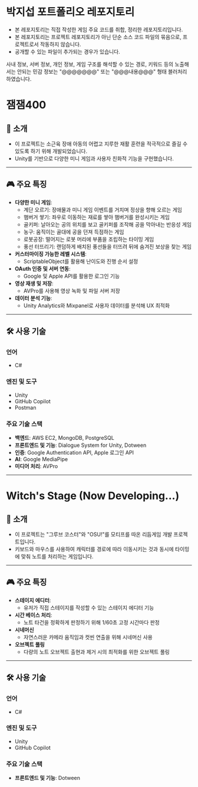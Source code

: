 # 박지섭 포트폴리오 레포지토리

- 본 레포지토리는 직접 작성한 게임 주요 코드를 취합, 정리한 레포지토리입니다.
- 본 레포지토리는 프로젝트 레포지토리가 아닌 단순 소스 코드 파일의 묶음으로, 프로젝트로서 작동하지 않습니다.
- 공개할 수 있는 파일이 추가되는 경우가 있습니다.

사내 정보, 서버 정보, 개인 정보, 게임 구조를 해석할 수 있는 경로, 키워드 등의 노출해서는 안되는 민감 정보는 "@@@@@@@" 또는 "@@@내용@@@" 형태 블러처리 하였습니다.

# 잼잼400

## 📜 소개
- 이 프로젝트는 소근육 장애 아동의 어렵고 지루한 재활 훈련을 적극적으로 즐길 수 있도록 하기 위해 개발되었습니다.
- Unity를 기반으로 다양한 미니 게임과 사용자 친화적 기능을 구현했습니다.

---

## 🎮 주요 특징
- **다양한 미니 게임**:
  - 계단 오르기: 장애물과 미니 게임 이벤트를 거치며 정상을 향해 오르는 게임
  - 햄버거 쌓기: 좌우로 이동하는 재료를 쌓아 햄버거를 완성시키는 게임
  - 골키퍼: 날아오는 공의 위치를 보고 골키퍼를 조작해 공을 막아내는 반응성 게임
  - 농구: 움직이는 골대에 공을 던져 득점하는 게임
  - 로봇공장: 떨어지는 로봇 머리에 부품을 조립하는 타이밍 게임
  - 풍선 터뜨리기: 랜덤하게 배치된 풍선들을 터뜨려 뒤에 숨겨진 보상을 찾는 게임
- **커스터마이징 가능한 레벨 시스템**:
  - ScriptableObject를 활용해 난이도와 진행 순서 설정
- **OAuth 인증 및 서버 연동**:
  - Google 및 Apple API를 활용한 로그인 기능
- **영상 재생 및 저장**:
  - AVPro를 사용해 영상 녹화 및 파일 서버 저장
- **데이터 분석 기능**:
  - Unity Analytics와 Mixpanel로 사용자 데이터를 분석해 UX 최적화

---

## 🛠️ 사용 기술
### **언어**
- C#

### **엔진 및 도구**
- Unity
- GitHub Copilot
- Postman

### **주요 기술 스택**
- **백엔드**: AWS EC2, MongoDB, PostgreSQL
- **프론트엔드 및 기능**: Dialogue System for Unity, Dotween
- **인증**: Google Authentication API, Apple 로그인 API
- **AI**: Google MediaPipe
- **미디어 처리**: AVPro

---

# Witch's Stage (Now Developing...)

## 📜 소개
- 이 프로젝트는 "그루브 코스터"와 "OSU!"를 모티프를 따온 리듬게임 개발 프로젝트입니다.
- 키보드와 마우스를 사용하여 캐릭터를 경로에 따라 이동시키는 것과 동시에 타이밍에 맞춰 노트를 처리하는 게임입니다.

---

## 🎮 주요 특징
- **스테이지 에디터**:
  - 유저가 직접 스테이지를 작성할 수 있는 스테이지 에디터 기능
- **시간 베이스 처리**:
  - 노트 타건을 정확하게 판정하기 위해 1/60초 고정 시간마다 판정
- **시네머신**
  - 자연스러운 카메라 움직임과 컷씬 연출을 위해 시네머신 사용
- **오브젝트 풀링**
  - 다량의 노트 오브젝트 출현과 제거 시의 최적화를 위한 오브젝트 풀링

---

## 🛠️ 사용 기술
### **언어**
- C#

### **엔진 및 도구**
- Unity
- GitHub Copilot

### **주요 기술 스택**
- **프론트엔드 및 기능**: Dotween

